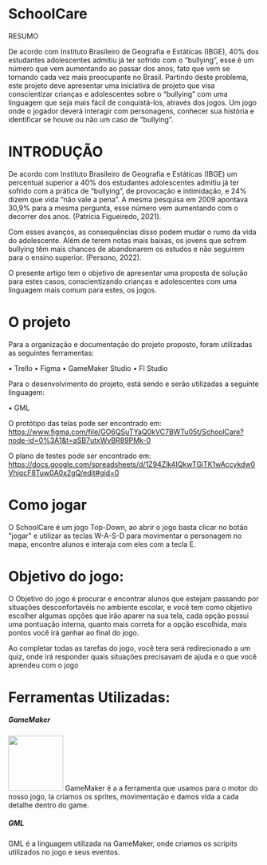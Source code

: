 # SchoolCare
RESUMO

De acordo com Instituto Brasileiro de Geografia e Estáticas (IBGE), 40% dos estudantes adolescentes admitiu já ter sofrido com o “bullying”, esse é um número que vem aumentando ao passar dos anos, fato que vem se tornando cada vez mais preocupante no Brasil. Partindo deste problema, este projeto deve apresentar uma iniciativa de projeto que visa conscientizar crianças e adolescentes sobre o “bullying” com uma linguagem que seja mais fácil de conquistá-los, através dos jogos. Um jogo onde o jogador deverá interagir com personagens, conhecer sua história e identificar se houve ou não um caso de “bullying”.

#	INTRODUÇÃO

De acordo com Instituto Brasileiro de Geografia e Estáticas (IBGE) um percentual superior a 40% dos estudantes adolescentes admitiu já ter sofrido com a prática de “bullying”, de provocação e intimidação, e 24% dizem que vida “não vale a pena”. A mesma pesquisa em 2009 apontava 30,9% para a mesma pergunta, esse número vem aumentando com o decorrer dos anos. (Patrícia Figueiredo, 2021).
  
Com esses avanços, as consequências disso podem mudar o rumo da vida do adolescente. Além de terem notas mais baixas, os jovens que sofrem bullying têm mais chances de abandonarem os estudos e não seguirem para o ensino superior. (Persono, 2022).
  
O presente artigo tem o objetivo de apresentar uma proposta de solução para estes casos, conscientizando crianças e adolescentes com uma linguagem mais comum para estes, os jogos. 

# O projeto

Para a organização e documentação do projeto proposto, foram utilizadas as seguintes ferramentas:

•	Trello
•	Figma
•	GameMaker Studio
•	Fl Studio

Para o desenvolvimento do projeto, está sendo e serão utilizadas a seguinte linguagem:

•	GML

O protótipo das telas pode ser encontrado em: 
https://www.figma.com/file/GO6QSuTYaQ0kVC7BWTu05t/SchoolCare?node-id=0%3A1&t=aSB7utxWvBR89PMk-0

O plano de testes pode ser encontrado em:
https://docs.google.com/spreadsheets/d/1Z94Zlk4IQkwTGiTK1wAccykdw0VhjqcF8Tuw0A0x2gQ/edit#gid=0

# Como jogar
O SchoolCare é um jogo Top-Down, ao abrir o jogo basta clicar no botão "jogar" e utilizar as teclas W-A-S-D para movimentar o personagem no mapa, encontre alunos e interaja com eles com a tecla E.

# Objetivo do jogo:
O Objetivo do jogo é procurar e encontrar alunos que estejam passando por situações desconfortavéis no ambiente escolar, e você tem como objetivo escolher algumas opções que irão aparer na sua tela, cada opção possui uma pontuação interna, quanto mais correta for a opção escolhida, mais pontos você irá ganhar ao final do jogo.

Ao completar todas as tarefas do jogo, você tera será redirecionado a um quiz, onde irá responder quais situações precisavam de ajuda e o que você aprendeu com o jogo

# Ferramentas Utilizadas:
##### __GameMaker__
<image src ="https://user-images.githubusercontent.com/86853926/214434176-83cc962d-5a3a-413e-b5c8-64313bc899c8.png" height="110px">
GameMaker é a a ferramenta que usamos para o motor do nosso jogo, la criamos os sprites, movimentação e damos vida a cada detalhe dentro do game.
  

##### __GML__
GML é a linguagem utilizada na GameMaker, onde criamos os scripits utilizados no jogo e seus eventos.

  
  
